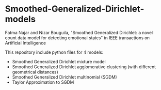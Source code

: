 # Smoothed-Generalized-Dirichlet-models

Fatma Najar and Nizar Bouguila, "Smoothed Generalized Dirichlet: a novel count data model for detecting emotional states" in IEEE transactions on Artificial Intelligence

This repository include python files for 4 models:
- Smoothed Generalized Dirichlet mixture model
- Smoothed Generalized Dirichlet agglomerative clustering (with different geometrical distances)
- Smoothed Generalized Dirichlet multinomial (SGDM)
- Taylor Approximation to SGDM

